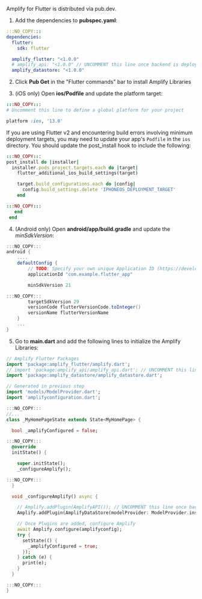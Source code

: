 Amplify for Flutter is distributed via pub.dev.

1. Add the dependencies to **pubspec.yaml**:
```yaml
:::NO_COPY:::
dependencies:
  flutter:
    sdk: flutter
```
```yaml
  amplify_flutter: "<1.0.0"
  # amplify_api: "<1.0.0" // UNCOMMENT this line once backend is deployed
  amplify_datastore: "<1.0.0"
```

2. Click **Pub Get** in the "Flutter commands" bar to install Amplify Libraries

3. (iOS only) Open **ios/Podfile** and update the platform target:
```ruby
:::NO_COPY:::
# Uncomment this line to define a global platform for your project
```
```ruby
platform :ios, '13.0'
```

If you are using Flutter v2 and encountering build errors involving minimum deployment targets, you may need to update your app's `Podfile` in the `ios` directory.
You should update the post_install hook to include the following:

```ruby
:::NO_COPY:::
post_install do |installer|
  installer.pods_project.targets.each do |target|
    flutter_additional_ios_build_settings(target)
```
```ruby
    target.build_configurations.each do |config|
      config.build_settings.delete 'IPHONEOS_DEPLOYMENT_TARGET'
    end
```
```ruby
:::NO_COPY:::
   end
 end
 ```

4. (Android only) Open **android/app/build.gradle** and update the *minSdkVersion*:
```gradle
:::NO_COPY:::
android {
    ....
    defaultConfig {
        // TODO: Specify your own unique Application ID (https://developer.android.com/studio/build/application-id.html).
        applicationId "com.example.flutter_app"

```
```gradle
        minSdkVersion 21
```
```gradle
:::NO_COPY:::
        targetSdkVersion 29
        versionCode flutterVersionCode.toInteger()
        versionName flutterVersionName
    }
    ...
}
```

5. Go to **main.dart** and add the following lines to initialize the Amplify Libraries:
```dart
// Amplify Flutter Packages
import 'package:amplify_flutter/amplify.dart';
// import 'package:amplify_api/amplify_api.dart'; // UNCOMMENT this line once backend is deployed
import 'package:amplify_datastore/amplify_datastore.dart';

// Generated in previous step
import 'models/ModelProvider.dart';
import 'amplifyconfiguration.dart';
```
```dart
:::NO_COPY:::
//...
class _MyHomePageState extends State<MyHomePage> {
```
```dart
  bool _amplifyConfigured = false;
```
```dart
:::NO_COPY:::
  @override
  initState() {
```
```dart
    super.initState();
    _configureAmplify();
```
```dart
:::NO_COPY:::
  }
```
```dart
  void _configureAmplify() async {

    // Amplify.addPlugin(AmplifyAPI()); // UNCOMMENT this line once backend is deployed
    Amplify.addPlugin(AmplifyDataStore(modelProvider: ModelProvider.instance));

    // Once Plugins are added, configure Amplify
    await Amplify.configure(amplifyconfig);
    try {
      setState(() {
        _amplifyConfigured = true;
      });
    } catch (e) {
      print(e);
    }
  }
```
```dart
:::NO_COPY:::
}
```

